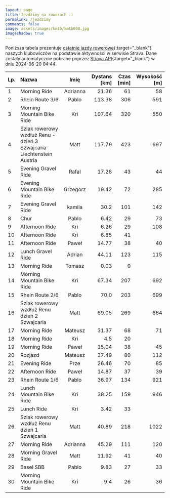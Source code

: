 ```yaml
---
layout: page
title: Jeździmy na rowerach :)
permalink: /jezdzimy
comments: false
image: assets/images/kmtb/kmtb008.jpg
imageshadow: true
---
```


Poniższa tabela prezentuje [ostatnie jazdy rowerowe](https://www.strava.com/clubs/336381){:target="_blank"} naszych klubowiczów na podstawie aktywności w serwisie Strava. Dane zostały automatycznie pobrane poprzez [Strava API](https://developers.strava.com/docs/reference/#api-Clubs-getClubActivitiesById){:target="_blank"} w dniu 2024-06-20 04:44.

Lp. | Nazwa | Imię | Dystans [km] | Czas [min] | Wysokość [m]
:--- | :--- | :---: | ---: | ---: | ---:
1|Morning Ride|Adrianna|21.36|61|58
2|Rhein Route 3/6|Pablo|113.38|306|591
3|Morning Mountain Bike Ride|Kri|107.64|320|550
4|Szlak rowerowy wzdłuż Renu - dzień 3 Szwajcaria Liechtenstein Austria|Matt|117.79|423|697
5|Evening Gravel Ride|Rafal|17.28|43|44
6|Evening Mountain Bike Ride|Grzegorz|19.42|72|285
7|Evening Gravel Ride|kamila|30.2|101|142
8|Chur|Pablo|6.42|29|73
9|Afternoon Ride|Kri|6.26|29|108
10|Afternoon Ride|Kri|6.85|41|
11|Afternoon Ride|Paweł|14.77|38|40
12|Lunch Gravel Ride|Adrian|44.11|123|115
13|Morning Ride|Tomasz|0.03|0|
14|Morning Mountain Bike Ride|Kri|67.34|207|692
15|Rhein Route 2/6|Pablo|70.0|203|699
16|Szlak rowerowy wzdłuż Renu dzień 2 Szwajcaria|Matt|69.05|269|664
17|Morning Ride|Mateusz|31.37|68|71
18|Morning Ride|Kri|4.5|20|
19|Morning Ride|Paweł|15.04|38|45
20|Rozjazd|Mateusz|37.49|80|112
21|Evening Ride|Prze|26.46|70|85
22|Afternoon Ride|Paweł|14.87|37|39
23|Rhein Route 1/6|Pablo|36.97|134|921
24|Lunch Mountain Bike Ride|Kri|38.25|159|946
25|Lunch Ride|Kri|3.42|33|
26|Szlak rowerowy wzdłuż Renu dzień 1 Szwajcaria|Matt|40.89|218|1022
27|Morning Ride|Adrianna|45.29|111|120
28|Morning Gravel Ride|Matt|11.92|41|40
29|Basel SBB|Pablo|9.83|27|33
30|Morning Mountain Bike Ride|Kri|9.4|26|36
